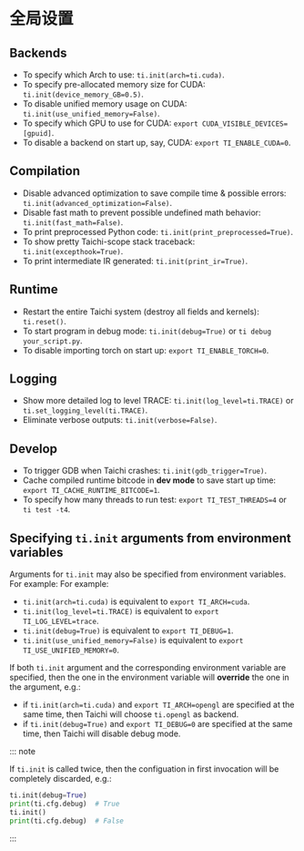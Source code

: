 # 全局设置

## Backends

- To specify which Arch to use: `ti.init(arch=ti.cuda)`.
- To specify pre-allocated memory size for CUDA: `ti.init(device_memory_GB=0.5)`.
- To disable unified memory usage on CUDA: `ti.init(use_unified_memory=False)`.
- To specify which GPU to use for CUDA: `export CUDA_VISIBLE_DEVICES=[gpuid]`.
- To disable a backend on start up, say, CUDA: `export TI_ENABLE_CUDA=0`.

## Compilation

- Disable advanced optimization to save compile time & possible errors: `ti.init(advanced_optimization=False)`.
- Disable fast math to prevent possible undefined math behavior: `ti.init(fast_math=False)`.
- To print preprocessed Python code: `ti.init(print_preprocessed=True)`.
- To show pretty Taichi-scope stack traceback: `ti.init(excepthook=True)`.
- To print intermediate IR generated: `ti.init(print_ir=True)`.

## Runtime

- Restart the entire Taichi system (destroy all fields and kernels): `ti.reset()`.
- To start program in debug mode: `ti.init(debug=True)` or `ti debug your_script.py`.
- To disable importing torch on start up: `export TI_ENABLE_TORCH=0`.

## Logging

- Show more detailed log to level TRACE: `ti.init(log_level=ti.TRACE)` or `ti.set_logging_level(ti.TRACE)`.
- Eliminate verbose outputs: `ti.init(verbose=False)`.

## Develop

- To trigger GDB when Taichi crashes: `ti.init(gdb_trigger=True)`.
- Cache compiled runtime bitcode in **dev mode** to save start up time: `export TI_CACHE_RUNTIME_BITCODE=1`.
- To specify how many threads to run test: `export TI_TEST_THREADS=4` or `ti test -t4`.

## Specifying `ti.init` arguments from environment variables

Arguments for `ti.init` may also be specified from environment variables. For example: For example:

- `ti.init(arch=ti.cuda)` is equivalent to `export TI_ARCH=cuda`.
- `ti.init(log_level=ti.TRACE)` is equivalent to `export TI_LOG_LEVEL=trace`.
- `ti.init(debug=True)` is equivalent to `export TI_DEBUG=1`.
- `ti.init(use_unified_memory=False)` is equivalent to `export TI_USE_UNIFIED_MEMORY=0`.

If both `ti.init` argument and the corresponding environment variable are specified, then the one in the environment variable will **override** the one in the argument, e.g.:

- if `ti.init(arch=ti.cuda)` and `export TI_ARCH=opengl` are specified at the same time, then Taichi will choose `ti.opengl` as backend.
- if `ti.init(debug=True)` and `export TI_DEBUG=0` are specified at the same time, then Taichi will disable debug mode.

::: note

If `ti.init` is called twice, then the configuation in first invocation will be completely discarded, e.g.:

```python {1,3}
ti.init(debug=True)
print(ti.cfg.debug)  # True
ti.init()
print(ti.cfg.debug)  # False
```

:::
